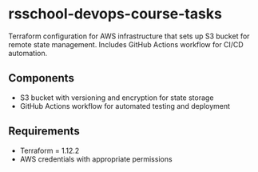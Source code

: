 # rsschool-devops-course-tasks

Terraform configuration for AWS infrastructure that sets up S3 bucket for remote state management. Includes GitHub Actions workflow for CI/CD automation.

## Components
- S3 bucket with versioning and encryption for state storage
- GitHub Actions workflow for automated testing and deployment

## Requirements
- Terraform = 1.12.2
- AWS credentials with appropriate permissions
